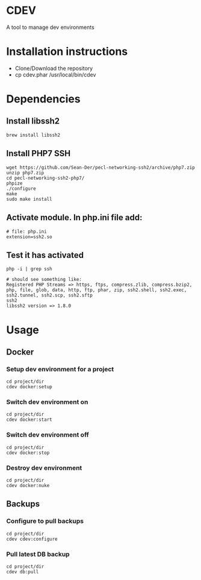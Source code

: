# CDEV
A tool to manage dev environments

# Installation instructions
- Clone/Download the repository
- cp cdev.phar /usr/local/bin/cdev


# Dependencies

## Install libssh2
```
brew install libssh2
```

## Install PHP7 SSH
```
wget https://github.com/Sean-Der/pecl-networking-ssh2/archive/php7.zip
unzip php7.zip
cd pecl-networking-ssh2-php7/
phpize
./configure
make
sudo make install
```

## Activate module. In php.ini file add:
```
# file: php.ini
extension=ssh2.so
```

## Test it has activated
```
php -i | grep ssh

# should see something like:
Registered PHP Streams => https, ftps, compress.zlib, compress.bzip2, php, file, glob, data, http, ftp, phar, zip, ssh2.shell, ssh2.exec, ssh2.tunnel, ssh2.scp, ssh2.sftp
ssh2
libssh2 version => 1.8.0
```

# Usage

## Docker
### Setup dev environment for a project
```
cd project/dir
cdev docker:setup
```

### Switch dev environment on
```
cd project/dir
cdev docker:start
```

### Switch dev environment off
```
cd project/dir
cdev docker:stop
```

### Destroy dev environment
```
cd project/dir
cdev docker:nuke
```


## Backups
### Configure to pull backups
```
cd project/dir
cdev cdev:configure
```

### Pull latest DB backup
```
cd project/dir
cdev db:pull
```

